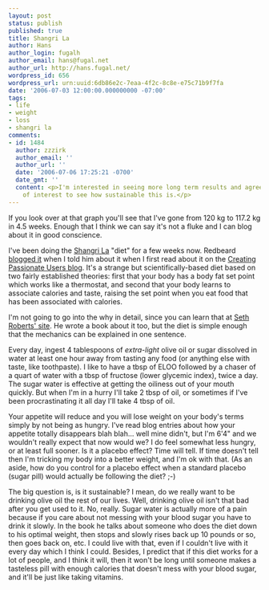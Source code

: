 ```yaml
---
layout: post
status: publish
published: true
title: Shangri La
author: Hans
author_login: fugalh
author_email: hans@fugal.net
author_url: http://hans.fugal.net/
wordpress_id: 656
wordpress_url: urn:uuid:6db86e2c-7eaa-4f2c-8c8e-e75c71b9f7fa
date: '2006-07-03 12:00:00.000000000 -07:00'
tags:
- life
- weight
- loss
- shangri la
comments:
- id: 1484
  author: zzzirk
  author_email: ''
  author_url: ''
  date: '2006-07-06 17:25:21 -0700'
  date_gmt: ''
  content: <p>I'm interested in seeing more long term results and agree that it's
    of interest to see how sustainable this is.</p>
---
```

<p>If you look over at that graph you'll see that I've gone from 120 kg to 117.2 kg in 4.5 weeks. Enough that I think we can say it's not a fluke and I can blog about it in good conscience.</p>

<p>I've been doing the <a href="http://www.sethroberts.net/">Shangri La</a> "diet" for a few
weeks now. Redbeard <a href="http://blog.josephhall.com/2006/05/shangri-la-diet.html">blogged
it</a> when I told him
about it when I first read about it on the <a href="http://headrush.typepad.com/creating_passionate_users/2006/05/the_strangest_e.html">Creating Passionate Users
blog</a>.
It's a strange but scientifically-based diet based on two fairly established
theories: first that your body has a body fat set point which works like a
thermostat, and second that your body learns to associate calories and taste,
raising the set point when you eat food that has been associated with calories. </p>

<p>I'm not going to go into the why in detail, since you can learn that at <a href="http://sethroberts.net/science/index.html">Seth
Roberts' site</a>. He wrote a book
about it too, but the diet is simple enough that the mechanics can be explained
in one sentence.</p>

<p>Every day, ingest 4 tablespoons of <em>extra-light</em> olive oil or sugar dissolved
in water at least one hour away from tasting any food (or anything else with
taste, like toothpaste). I like to have a tbsp of ELOO followed by a chaser of
a quart of water with a tbsp of fructose (lower glycemic index), twice a day.
The sugar water is effective at getting the oiliness out of your mouth quickly.
But when I'm in a hurry I'll take 2 tbsp of oil, or sometimes if I've been
procrastinating it all day I'll take 4 tbsp of oil.</p>

<p>Your appetite will reduce and you will lose weight on your body's terms simply
by not being as hungry. I've read blog entries about how your appetite totally
disappears blah blah... well mine didn't, but I'm 6'4" and we wouldn't really
expect that now would we? I do feel somewhat less hungry, or at least full
sooner. Is it a placebo effect? Time will tell. If time doesn't tell then I'm
tricking my body into a better weight, and I'm ok with that. (As an aside, how
do you control for a placebo effect when a standard placebo (sugar pill) would
actually be following the diet? ;-)</p>

<p>The big question is, is it sustainable? I mean, do we really want to be
drinking olive oil the rest of our lives. Well, drinking olive oil isn't that
bad after you get used to it. No, really. Sugar water is actually more of a
pain because if you care about not messing with your blood sugar you have to
drink it slowly.  In the book he talks about someone who does the diet down to
his optimal weight, then stops and slowly rises back up 10 pounds or so, then
goes back on, etc. I could live with that, even if I couldn't live with it
every day which I think I could. Besides, I predict that if this diet works for
a lot of people, and I think it will, then it won't be long until someone makes
a tasteless pill with enough calories that doesn't mess with your blood sugar,
and it'll be just like taking vitamins.</p>
